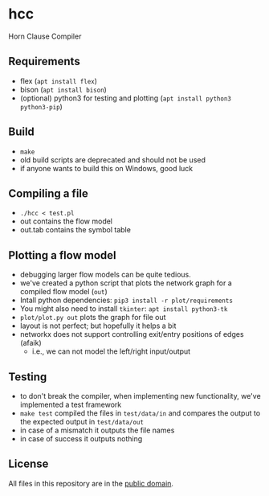# hcc
Horn Clause Compiler


## Requirements
  - flex (`apt install flex`)
  - bison (`apt install bison`)
  - (optional) python3 for testing and plotting (`apt install python3 python3-pip`)

## Build
  - `make`
  - old build scripts are deprecated and should not be used 
  - if anyone wants to build this on Windows, good luck 

## Compiling a file 
 - `./hcc < test.pl`
 - out contains the flow model 
 - out.tab contains the symbol table

## Plotting a flow model
 - debugging larger flow models can be quite tedious. 
 - we've created a python script that plots the network graph for a compiled flow model (`out`) 
 - Intall python dependencies: `pip3 install -r plot/requirements`
 - You might also need to install `tkinter`: `apt install python3-tk` 
 - `plot/plot.py out` plots the graph for file out
 - layout is not perfect; but hopefully it helps a bit
 - networkx does not support controlling exit/entry positions of edges (afaik)
   - i.e., we can not model the left/right input/output


## Testing
 - to don't break the compiler, when implementing new functionality, we've implemented a test framework
 - `make test` compiled the files in `test/data/in` and compares the output to the expected output in `test/data/out`
 - in case of a mismatch it outputs the file names
 - in case of success it outputs nothing 
 
 
 ## License
 All files in this repository are in the [public domain](https://creativecommons.org/publicdomain/zero/1.0/). 
 
